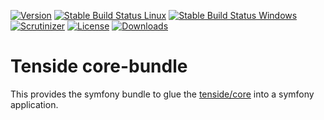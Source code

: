 [![Version](http://img.shields.io/packagist/v/tenside/core-bundle.svg?style=flat-square)](https://packagist.org/packages/tenside/core-bundle)
[![Stable Build Status Linux](http://img.shields.io/travis/tenside/core-bundle/master.svg?style=flat-square&label=stable%20build%20%28Linux%29)](https://travis-ci.org/tenside/core-bundle)
[![Stable Build Status Windows](https://img.shields.io/appveyor/ci/tenside/core-bundle/master.svg?style=flat-square&label=stable%20build%20%28Windows%29)](https://ci.appveyor.com/project/tenside/core-bundle)
[![Scrutinizer](https://img.shields.io/scrutinizer/g/tenside/core-bundle.svg?style=flat-square)](https://scrutinizer-ci.com/g/tenside/core-bundle/)
[![License](http://img.shields.io/packagist/l/tenside/core-bundle.svg?style=flat-square)](http://spdx.org/licenses/MIT)
[![Downloads](http://img.shields.io/packagist/dt/tenside/core-bundle.svg?style=flat-square)](https://packagist.org/packages/tenside/core-bundle)

Tenside core-bundle
===================

This provides the symfony bundle to glue the [tenside/core][1] into a symfony application.

[1]: https://github.com/tenside/core
